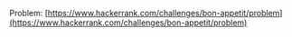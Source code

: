Problem: [https://www.hackerrank.com/challenges/bon-appetit/problem](https://www.hackerrank.com/challenges/bon-appetit/problem)
